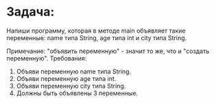 # Задача:

Напиши программу, которая в методе main объявляет такие переменные:
name типа String, age типа int и city типа String.

Примечание: "объявить переменную" - значит то же, что и "создать переменную".
Требования:

1. Объяви переменную name типа String.
2. Объяви переменную age типа int.
3. Объяви переменную city типа String.
4. Должны быть объявлены 3 переменные.
